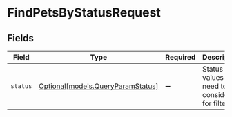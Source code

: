 # FindPetsByStatusRequest


## Fields

| Field                                                              | Type                                                               | Required                                                           | Description                                                        |
| ------------------------------------------------------------------ | ------------------------------------------------------------------ | ------------------------------------------------------------------ | ------------------------------------------------------------------ |
| `status`                                                           | [Optional[models.QueryParamStatus]](../models/queryparamstatus.md) | :heavy_minus_sign:                                                 | Status values that need to be considered for filter                |